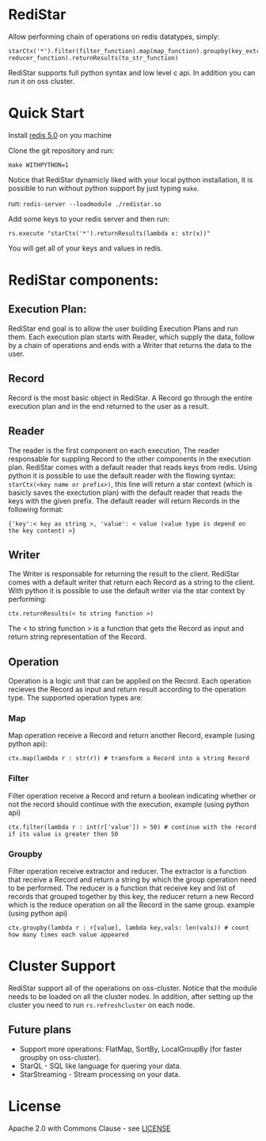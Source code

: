 # RediStar
Allow performing chain of operations on redis datatypes, simply:
```
starCtx('*').filter(filter_function).map(map_function).groupby(key_extractor_function, reducer_function).returnResults(to_str_function)
```
RediStar supports full python syntax and low level c api. In addition you can run it on oss cluster.

# Quick Start
Install [redis 5.0](https://redis.io/) on you machine

Clone the git repository and run:
```
make WITHPYTHON=1
```

Notice that RediStar dynamicly liked with your local python installation, it is possible to run without python support by just typing `make`.

run: `redis-server --loadmodule ./redistar.so`

Add some keys to your redis server and then run:
```
rs.execute "starCtx('*').returnResults(lambda x: str(x))"
```
You will get all of your keys and values in redis.

# RediStar components:
## Execution Plan:
RediStar end goal is to allow the user building Execution Plans and run them. Each execution plan starts with Reader, which supply the data, follow by a chain of operations and ends with a Writer that returns the data to the user.

## Record
Record is the most basic object in RediStar. A Record go through the entire execution plan and in the end returned to the user as a result.

## Reader
The reader is the first component on each execution, The reader responsable for suppling Record to the other components in the execution plan. RediStar comes with a default reader that reads keys from redis. Using python it is possible to use the default reader with the flowing syntax: `starCtx(<key name or prefix>)`, this line will return a star context (which is basicly saves the exectution plan) with the default reader that reads the keys with the given prefix. The default reader will return Records in the following format:
```
{'key':< key as string >, 'value': < value (value type is depend on the key content) >}
```

## Writer
The Writer is responsable for returning the result to the client. RediStar comes with a default writer that return each Record as a string to the client. With python it is possible to use the default writer via the star context by performing:
```
ctx.returnResults(< to string function >)
```
The < to string function > is a function that gets the Record as input and return string representation of the Record.

## Operation
Operation is a logic unit that can be applied on the Record. Each operation recieves the Record as input and return result according to the operation type. The supported operation types are:

### Map
Map operation receive a Record and return another Record, example (using python api):
```
ctx.map(lambda r : str(r)) # transform a Record into a string Record
```

### Filter
Filter operation receive a Record and return a boolean indicating whether or not the record should continue with the execution, example (using python api)
```
ctx.filter(lambda r : int(r['value']) > 50) # continue with the record if its value is greater then 50
```

### Groupby
Filter operation receive extractor and reducer. The extractor is a function that receive a Record and return a string by which the group operation need to be performed. The reducer is a function that receive key and list of records that grouped together by this key, the reducer return a new Record which is the reduce operation on all the Record in the same group. example (using python api)
```
ctx.groupby(lambda r : r[value], lambda key,vals: len(vals)) # count how many times each value appeared
```

# Cluster Support
RediStar support all of the operations on oss-cluster. Notice that the module needs to be loaded on all the cluster nodes. In addition, after setting up the cluster you need to run `rs.refreshcluster` on each node.

## Future plans
* Support more operations: FlatMap, SortBy, LocalGroupBy (for faster groupby on oss-cluster).
* StarQL - SQL like language for quering your data.
* StarStreaming - Stream processing on your data.

# License

Apache 2.0 with Commons Clause - see [LICENSE](LICENSE)

